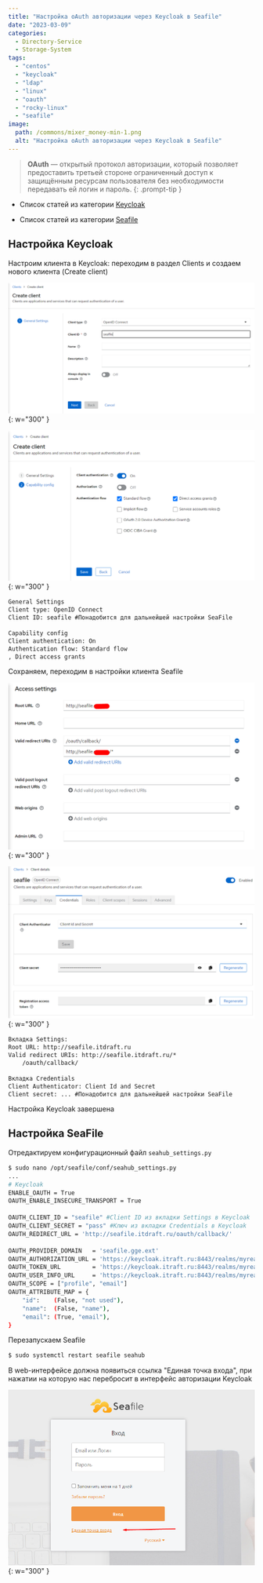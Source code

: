 ```yaml
---
title: "Настройка oAuth авторизации через Keycloak в Seafile"
date: "2023-03-09"
categories:
  - Directory-Service
  - Storage-System
tags: 
  - "centos"
  - "keycloak"
  - "ldap"
  - "linux"
  - "oauth"
  - "rocky-linux"
  - "seafile"
image:
  path: /commons/mixer_money-min-1.png
  alt: "Настройка oAuth авторизации через Keycloak в Seafile"
---
```


> **OAuth** — открытый протокол авторизации, который позволяет предоставить третьей стороне ограниченный доступ к защищённым ресурсам пользователя без необходимости передавать ей логин и пароль.
{: .prompt-tip }

- Список статей из категории [Keycloak](/tags/keycloak/)

- Список статей из категории [Seafile](/tags/seafile/)

## Настройка Keycloak

Настроим клиента в Keycloak: переходим в раздел Clients и создаем нового клиента (Create client)

![](/assets/img/posts/2023/03/09/image-9.png){: w="300" }

![](/assets/img/posts/2023/03/09/image-10.png){: w="300" }

```
General Settings
Client type: OpenID Connect
Client ID: seafile #Понадобится для дальнейшей настройки SeaFile

Capability config
Client authentication: On
Authentication flow: Standard flow
, Direct access grants
```

Сохраняем, переходим в настройки клиента Seafile

![](/assets/img/posts/2023/03/09/image-11.png){: w="300" }

![](/assets/img/posts/2023/03/09/image-12.png){: w="300" }

```
Вкладка Settings:
Root URL: http://seafile.itdraft.ru
Valid redirect URIs: http://seafile.itdraft.ru/*
    /oauth/callback/

Вкладка Credentials
Client Authenticator: Client Id and Secret
Client secret: ... #Понадобится для дальнейшей настройки SeaFile
```

Настройка Keycloak завершена

## Настройка SeaFile

Отредактируем конфигурационный файл `seahub_settings.py`

```sh
$ sudo nano /opt/seafile/conf/seahub_settings.py
...
# Keycloak
ENABLE_OAUTH = True
OAUTH_ENABLE_INSECURE_TRANSPORT = True

OAUTH_CLIENT_ID = "seafile" #Client ID из вкладки Settings в Keycloak
OAUTH_CLIENT_SECRET = "pass" #Ключ из вкладки Credentials в Keycloak
OAUTH_REDIRECT_URL = 'http://seafile.itdraft.ru/oauth/callback/'

OAUTH_PROVIDER_DOMAIN   = 'seafile.gge.ext'
OAUTH_AUTHORIZATION_URL = 'https://keycloak.itraft.ru:8443/realms/myrealm/protocol/openid-connect/auth'
OAUTH_TOKEN_URL         = 'https://keycloak.itraft.ru:8443/realms/myrealm/protocol/openid-connect/token'
OAUTH_USER_INFO_URL     = 'https://keycloak.itraft.ru:8443/realms/myrealm/protocol/openid-connect/userinfo'
OAUTH_SCOPE = ["profile", "email"]
OAUTH_ATTRIBUTE_MAP = {
    "id":    (False, "not used"),
    "name":  (False, "name"),
    "email": (True, "email"),
}
```

Перезапускаем Seafile

```sh
$ sudo systemctl restart seafile seahub
```

В web-интерфейсе должна появиться ссылка "Единая точка входа", при нажатии на которую нас перебросит в интерфейс авторизации Keycloak

![](/assets/img/posts/2023/03/09/image-13.png){: w="300" }
